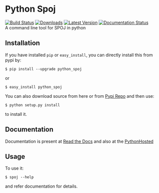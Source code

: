 # Python Spoj
[![Build Status](https://travis-ci.org/DheerendraRathor/Python-Spoj.svg?branch=master)](https://travis-ci.org/DheerendraRathor/Python-Spoj)
[![Downloads](https://pypip.in/download/python_spoj/badge.svg)](https://pypi.python.org/pypi/python_spoj/)
[![Latest Version](https://pypip.in/version/python_spoj/badge.svg)](https://pypi.python.org/pypi/python_spoj/)
[![Documentation Status](https://readthedocs.org/projects/python-spoj/badge/?version=latest)](https://readthedocs.org/projects/python-spoj/?badge=latest)  
A command line tool for SPOJ in python


## Installation

If you have installed `pip` or `easy_install`, you can directly install this from pypi by:
    
    $ pip install --upgrade python_spoj

or

    $ easy_install python_spoj

You can also download source from here or from [Pypi Repo](https://pypi.python.org/pypi/python_spoj) and then use:

    $ python setup.py install

to install it.

## Documentation

Documentation is present at [Read the Docs](http://python-spoj.rtfd.org) and also at the [PythonHosted](https://pythonhosted.org/python_spoj/)

## Usage

To use it:

    $ spoj --help

and refer documentation for details.

